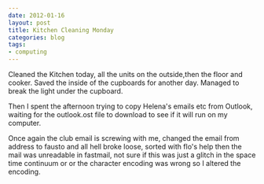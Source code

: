 ```yaml
---
date: 2012-01-16
layout: post
title: Kitchen Cleaning Monday
categories: blog 
tags:
- computing
---
```


Cleaned the Kitchen today, all the units on the outside,then the floor and cooker. Saved the inside of the cupboards for another day. Managed to break the light under the cupboard.

Then I spent the afternoon trying to copy Helena's emails etc from Outlook, waiting for the outlook.ost file to download to see if it will run on my computer.

Once again the club email is screwing with me, changed the email from address to fausto and all hell broke loose, sorted with flo's help then the mail was unreadable in fastmail, not sure if this was just a glitch in the space time continuum or or the character encoding was wrong so I altered the encoding.
